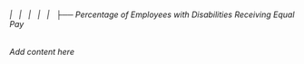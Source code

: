 ###### |   |   |   |   |   ├── Percentage of Employees with Disabilities Receiving Equal Pay

*Add content here*